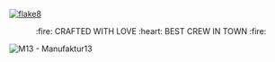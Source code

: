 [![flake8](https://github.com/thoreg/m13/actions/workflows/flake8.yml/badge.svg)](https://github.com/thoreg/m13/actions/workflows/flake8.yml)

<p align="center">
  :fire: CRAFTED WITH LOVE :heart: BEST CREW IN TOWN :fire:
</p>

![M13 - Manufaktur13](https://thoreg.github.io/m13/m13/static/img/Manufaktur13_Plakat_2020.jpg)

